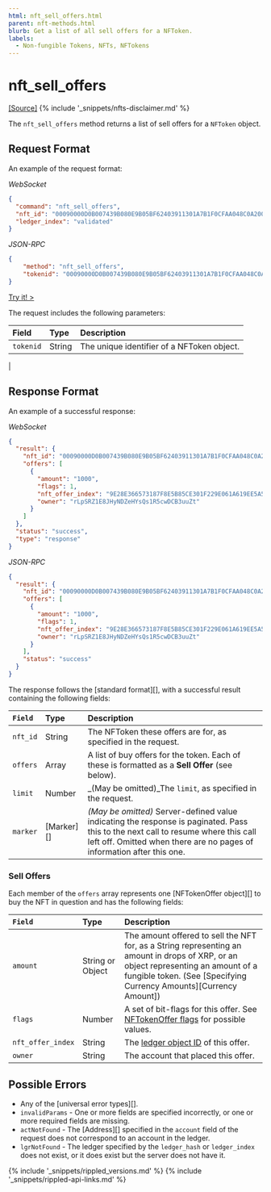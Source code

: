 ```yaml
---
html: nft_sell_offers.html
parent: nft-methods.html
blurb: Get a list of all sell offers for a NFToken.
labels:
  - Non-fungible Tokens, NFTs, NFTokens
---
```

# nft_sell_offers
[[Source]](https://github.com/ripple/rippled/blob/xls20/src/ripple/rpc/handlers/NFTOffers.cpp "Source")
{% include '_snippets/nfts-disclaimer.md' %}

The `nft_sell_offers` method returns a list of sell offers for a `NFToken` object.

## Request Format
An example of the request format:

<!-- MULTICODE_BLOCK_START -->

*WebSocket*

```json
{
  "command": "nft_sell_offers",
  "nft_id": "00090000D0B007439B080E9B05BF62403911301A7B1F0CFAA048C0A200000007",
  "ledger_index": "validated"
}
```

*JSON-RPC*

```json
{
    "method": "nft_sell_offers",
    "tokenid": "00090000D0B007439B080E9B05BF62403911301A7B1F0CFAA048C0A200000007"
}
```

<!-- MULTICODE_BLOCK_END -->

[Try it! >](websocket-api-tool.html#nft_sell_offers)

The request includes the following parameters:

| Field                 | Type                       | Description             |
|:----------------------|:---------------------------|:------------------------|
| `tokenid`             | String                     | The unique identifier of a NFToken object. |
|
## Response Format
An example of a successful response:

<!-- MULTICODE_BLOCK_START -->

*WebSocket*

```json
{
  "result": {
    "nft_id": "00090000D0B007439B080E9B05BF62403911301A7B1F0CFAA048C0A200000007",
    "offers": [
      {
        "amount": "1000",
        "flags": 1,
        "nft_offer_index": "9E28E366573187F8E5B85CE301F229E061A619EE5A589EF740088F8843BF10A1",
        "owner": "rLpSRZ1E8JHyNDZeHYsQs1R5cwDCB3uuZt"
      }
    ]
  },
  "status": "success",
  "type": "response"
}
```

*JSON-RPC*

```json
{
  "result": {
    "nft_id": "00090000D0B007439B080E9B05BF62403911301A7B1F0CFAA048C0A200000007",
    "offers": [
      {
        "amount": "1000",
        "flags": 1,
        "nft_offer_index": "9E28E366573187F8E5B85CE301F229E061A619EE5A589EF740088F8843BF10A1",
        "owner": "rLpSRZ1E8JHyNDZeHYsQs1R5cwDCB3uuZt"
      }
    ],
    "status": "success"
  }
}
```

<!-- MULTICODE_BLOCK_END -->


The response follows the [standard format][], with a successful result containing the following fields:

| `Field`  | Type       | Description                                          |
|:---------|:-----------|:-----------------------------------------------------|
| `nft_id` | String     | The NFToken these offers are for, as specified in the request. |
| `offers` | Array      | A list of buy offers for the token. Each of these is formatted as a **Sell Offer** (see below). |
| `limit`  | Number     | _(May be omitted)_The `limit`, as specified in the request. |
| `marker` | [Marker][] | _(May be omitted)_ Server-defined value indicating the response is paginated. Pass this to the next call to resume where this call left off. Omitted when there are no pages of information after this one. |

### Sell Offers

Each member of the `offers` array represents one [NFTokenOffer object][] to buy the NFT in question and has the following fields:

| `Field`           | Type             | Description                           |
|:------------------|:-----------------|:--------------------------------------|
| `amount`          | String or Object | The amount offered to sell the NFT for, as a String representing an amount in drops of XRP, or an object representing an amount of a fungible token. (See [Specifying Currency Amounts][Currency Amount]) |
| `flags`           | Number           | A set of bit-flags for this offer. See [NFTokenOffer flags](nftokenoffer.html#nftokenoffer-flags) for possible values. |
| `nft_offer_index` | String           | The [ledger object ID](ledger-object-ids.html) of this offer. |
| `owner`           | String           | The account that placed this offer.   |

## Possible Errors

* Any of the [universal error types][].
* `invalidParams` - One or more fields are specified incorrectly, or one or more required fields are missing.
* `actNotFound` - The [Address][] specified in the `account` field of the request does not correspond to an account in the ledger.
* `lgrNotFound` - The ledger specified by the `ledger_hash` or `ledger_index` does not exist, or it does exist but the server does not have it.


{% include '_snippets/rippled_versions.md' %}
{% include '_snippets/rippled-api-links.md' %}
